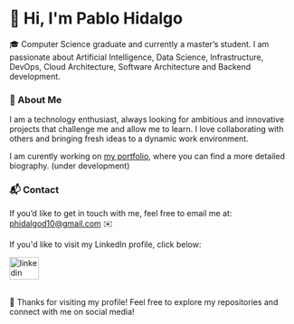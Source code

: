 # 👋 Hi, I'm Pablo Hidalgo

🎓 Computer Science graduate and currently a master’s student. I am passionate about Artificial Intelligence, Data Science, Infrastructure, DevOps, Cloud Architecture, Software Architecture and Backend development.

### 🚀 About Me
I am a technology enthusiast, always looking for ambitious and innovative projects that challenge me and allow me to learn. I love collaborating with others and bringing fresh ideas to a dynamic work environment.

I am curently working on [my portfolio](https://pablohd10.github.io/portfolio/), where you can find a more detailed biography. (under development)

### 📬 Contact
If you’d like to get in touch with me, feel free to email me at: <phidalgod10@gmail.com> ✉️

If you'd like to visit my LinkedIn profile, click below:

<div align="left">
  <a href="https://www.linkedin.com/in/pablo-hidalgo-delgado/" target="_blank">
    <img src="https://raw.githubusercontent.com/maurodesouza/profile-readme-generator/master/src/assets/icons/social/linkedin/default.svg" width="52" height="40" alt="linkedin logo"  />
  </a>
</div>

<br>

🎉 Thanks for visiting my profile!
Feel free to explore my repositories and connect with me on social media!


<!--
**pablohd10/pablohd10** is a ✨ _special_ ✨ repository because its `README.md` (this file) appears on your GitHub profile.

Here are some ideas to get you started:

- 🔭 I’m currently working on ...
- 🌱 I’m currently learning ...
- 👯 I’m looking to collaborate on ...
- 🤔 I’m looking for help with ...
- 💬 Ask me about ...
- 📫 How to reach me: ...
- 😄 Pronouns: ...
- ⚡ Fun fact: ...
-->


<!--
<div align="center">
  <img src="https://streak-stats.demolab.com?user=pablohd10&locale=en&mode=daily&theme=dark&hide_border=false&border_radius=5&order=3" height="220" alt="streak graph"  />
</div>

###
-->

